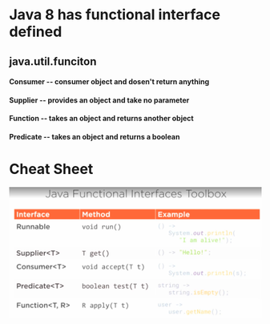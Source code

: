 # Java 8 has functional interface defined 

## java.util.funciton

#### Consumer -- consumer object and dosen't return anything 
#### Supplier -- provides an object and take no parameter 
#### Function -- takes an object and returns another object
#### Predicate -- takes an object and returns a boolean 

# Cheat Sheet

![](https://github.com/bhargrah/java_lambda_expression/blob/master/src/resources/CheatSheet.png)
